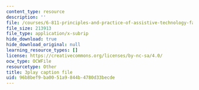 ```yaml
---
content_type: resource
description: ''
file: /courses/6-811-principles-and-practice-of-assistive-technology-fall-2014/96b8bef9ba0051a9844b4780d33becde_x18bMLW4eO4.vtt
file_size: 213913
file_type: application/x-subrip
hide_download: true
hide_download_original: null
learning_resource_types: []
license: https://creativecommons.org/licenses/by-nc-sa/4.0/
ocw_type: OCWFile
resourcetype: Other
title: 3play caption file
uid: 96b8bef9-ba00-51a9-844b-4780d33becde
---
```

